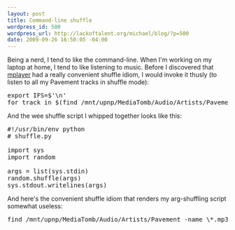 ```yaml
--- 
layout: post
title: Command-line shuffle
wordpress_id: 500
wordpress_url: http://lackoftalent.org/michael/blog/?p=500
date: 2009-09-26 16:50:05 -04:00
---
```

Being a nerd, I tend to like the command-line.  When I'm working on my laptop at home, I tend to like listening to music.  Before I discovered that <a href="http://en.wikipedia.org/wiki/MPlayer">mplayer</a> had a really convenient shuffle idiom, I would invoke it thusly (to listen to all my Pavement tracks in shuffle mode):

<pre lang="bash">
export IFS=$'\n'
for track in $(find /mnt/upnp/MediaTomb/Audio/Artists/Pavement -name \*.mp3 | ~/bin/shuffle.py); do mplayer $track; done
</pre>

And the wee shuffle script I whipped together looks like this:

<pre lang="python">
#!/usr/bin/env python
# shuffle.py

import sys
import random

args = list(sys.stdin)
random.shuffle(args)
sys.stdout.writelines(args)
</pre>

And here's the convenient shuffle idiom that renders my arg-shuffling script somewhat useless:

<pre lang="bash">
find /mnt/upnp/MediaTomb/Audio/Artists/Pavement -name \*.mp3 | mplayer -playlist - -shuffle -loop 0
</pre>
